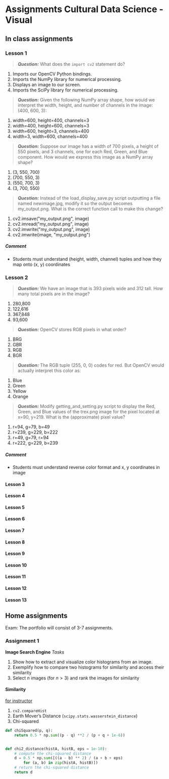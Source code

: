 # Assignments Cultural Data Science - Visual #

## In class assignments ##

### Lesson 1 ###

> **_Question:_** What does the `import cv2` statement do?
1. Imports our OpenCV Python bindings.
2. Imports the NumPy library for numerical processing.
3. Displays an image to our screen.
4. Imports the SciPy library for numerical processing.

> **_Question:_** Given the following NumPy array shape, how would we interpret the width, height, and number of channels in the image: (400, 600, 3):
1. width=600, height=400, channels=3
2. width=400, height=600, channels=3
3. width=600, height=3, channels=400
4. width=3, width=600, channels=400

> **_Question:_** Suppose our image has a width of 700 pixels, a height of 550 pixels, and 3 channels, one for each Red, Green, and Blue component. How would we express this image as a NumPy array shape?
1. (3, 550, 700)
2. (700, 550, 3)
3. (550, 700, 3)
4. (3, 700, 550)

> **_Question:_** Instead of the load_display_save.py script outputting a file named newimage.jpg, modify it so the output becomes my_output.png. What is the correct function call to make this change?
1. cv2.imsave("my_output.png", image)
2. cv2.imread("my_output.png", image)
3. cv2.imwrite("my_output.png", image)
4. cv2.imwrite(image, "my_output.png")

##### Comment #####
- Students must understand (height, width, channel) tuples and how they map onto (x, y) coordinates

### Lesson 2 ###
> **_Question:_** We have an image that is 393 pixels wide and 312 tall. How many total pixels are in the image?
1. 280,800
2. 122,616
3. 367,848
4. 93,600

> **_Question:_** OpenCV stores RGB pixels in what order?
1. BRG
2. GBR
3. RGB
4. BGR

> **_Question:_** The RGB tuple (255, 0, 0) codes for red. But OpenCV would actually interpret this color as:
1. Blue
2. Green
3. Yellow
4. Orange

> **_Question:_** Modify getting_and_setting.py script to display the Red, Green, and Blue values of the trex.png image for the pixel located at x=90, y=219. What is the (approximate) pixel value?
1. r=94, g=79, b=49
2. r=239, g=229, b=222
3. r=49, g=79, r=94
4. r=222, g=229, b=239

##### Comment #####
- Students must understand reverse color format and x, y coordinates in image


#### Lesson 3 ####
#### Lesson 4 ####
#### Lesson 5 ####
#### Lesson 6 ####
#### Lesson 7 ####
#### Lesson 8 ####
#### Lesson 9 ####
#### Lesson 10 ####
#### Lesson 11 ####
#### Lesson 12 ####
#### Lesson 13 ####

## Home assignments ##
Exam: The portfolio will consist of 3-7 assignments.

### Assignment 1

__Image Search Engine__
_Tasks_
1. Show how to extract and visualize color histograms from an image.
2. Exemplify how to compare two histograms for similarity and access their similarity
3. Select $n$ images (for $n > 3$) and rank the images for similarity

#### Similarity
[for instructor](https://hiweller.github.io/colordistance/color-metrics.html)
1. `cv2.compareHist`
2. Earth Mover’s Distance (`scipy.stats.wasserstein_distance`)
3. Chi-squared
```py
def chiSquared(p, q):
    return 0.5 * np.sum((p - q) **2 / (p + q + 1e-6))


def chi2_distance(histA, histB, eps = 1e-10):
    # compute the chi-squared distance
    d = 0.5 * np.sum([((a - b) ** 2) / (a + b + eps)
        for (a, b) in zip(histA, histB)])
    # return the chi-squared distance
    return d
```
